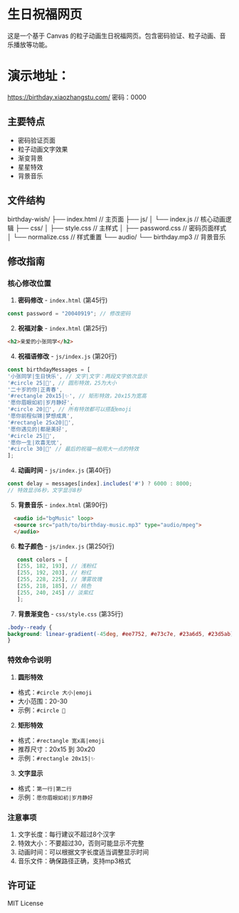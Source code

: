 # 生日祝福网页

这是一个基于 Canvas 的粒子动画生日祝福网页。包含密码验证、粒子动画、音乐播放等功能。

# 演示地址：
https://birthday.xiaozhangstu.com/
密码：0000
## 主要特点

- 密码验证页面
- 粒子动画文字效果
- 渐变背景
- 星星特效
- 背景音乐

## 文件结构
birthday-wish/
├── index.html // 主页面
├── js/
│ └── index.js // 核心动画逻辑
├── css/
│ ├── style.css // 主样式
│ ├── password.css // 密码页面样式
│ └── normalize.css // 样式重置
└── audio/
└── birthday.mp3 // 背景音乐

## 修改指南

### 核心修改位置

1. **密码修改** - `index.html` (第45行)

  ```javascript
  const password = "20040919"; // 修改密码
  ```

2. **祝福对象** - `index.html` (第25行)

 ```html
 <h2>亲爱的小张同学</h2>
 ```

4. **祝福语修改** - `js/index.js` (第20行)

  ```javascript
  const birthdayMessages = [
  '小张同学|生日快乐', // 文字|文字：两段文字依次显示
  '#circle 25|🌸', // 圆形特效，25为大小
  '二十岁的你|正青春',
  '#rectangle 20x15|✨', // 矩形特效，20x15为宽高
  '愿你眉眼如初|岁月静好',
  '#circle 20|🎂', // 所有特效都可以搭配emoji
  '愿你前程似锦|梦想成真',
  '#rectangle 25x20|🌟',
  '愿你遇见的|都是美好',
  '#circle 25|💫',
  '愿你一生|欢喜无忧',
  '#circle 30|💝' // 最后的祝福一般用大一点的特效
  ];
  ```

4. **动画时间** - `js/index.js` (第40行)

 ```javascript
 const delay = messages[index].includes('#') ? 6000 : 8000;
 // 特效显示6秒，文字显示8秒
 ```

5. **背景音乐** - `index.html` (第90行)		

 ```html
   <audio id="bgMusic" loop>
   <source src="path/to/birthday-music.mp3" type="audio/mpeg">
   </audio>
 ```

6. **粒子颜色** - `js/index.js` (第250行)

```javascript
   const colors = [
   [255, 182, 193], // 浅粉红
   [255, 192, 203], // 粉红
   [255, 228, 225], // 薄雾玫瑰
   [255, 218, 185], // 桃色
   [255, 240, 245] // 淡紫红
   ];
```

   

7. **背景渐变色** - `css/style.css` (第35行)

```css
.body--ready {
background: linear-gradient(-45deg, #ee7752, #e73c7e, #23a6d5, #23d5ab);
}
```

### 特效命令说明

1. **圆形特效**
- 格式：`#circle 大小|emoji`
- 大小范围：20-30
- 示例：`#circle 🌸`

2. **矩形特效**
- 格式：`#rectangle 宽x高|emoji`
- 推荐尺寸：20x15 到 30x20
- 示例：`#rectangle 20x15|✨`

3. **文字显示**
- 格式：`第一行|第二行`
- 示例：`愿你眉眼如初|岁月静好`

### 注意事项

1. 文字长度：每行建议不超过8个汉字
2. 特效大小：不要超过30，否则可能显示不完整
3. 动画时间：可以根据文字长度适当调整显示时间
4. 音乐文件：确保路径正确，支持mp3格式

## 许可证

MIT License
